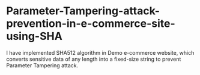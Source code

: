# Parameter-Tampering-attack-prevention-in-e-commerce-site-using-SHA
I have implemented SHA512  algorithm in Demo e-commerce website, which converts sensitive data of any  length into a fixed-size string to prevent Parameter Tampering attack.
